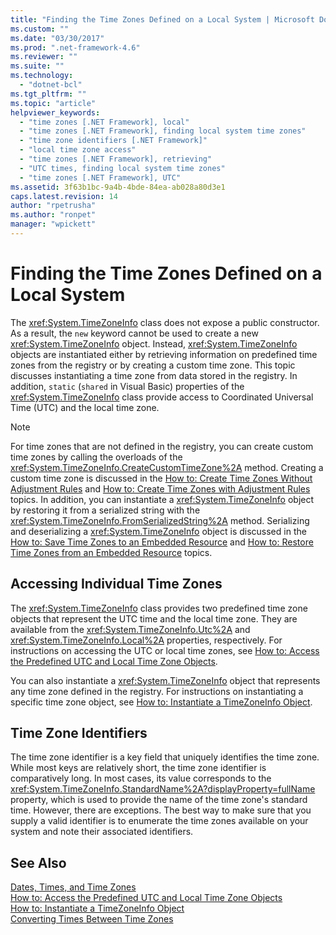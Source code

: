 ```yaml
---
title: "Finding the Time Zones Defined on a Local System | Microsoft Docs"
ms.custom: ""
ms.date: "03/30/2017"
ms.prod: ".net-framework-4.6"
ms.reviewer: ""
ms.suite: ""
ms.technology: 
  - "dotnet-bcl"
ms.tgt_pltfrm: ""
ms.topic: "article"
helpviewer_keywords: 
  - "time zones [.NET Framework], local"
  - "time zones [.NET Framework], finding local system time zones"
  - "time zone identifiers [.NET Framework]"
  - "local time zone access"
  - "time zones [.NET Framework], retrieving"
  - "UTC times, finding local system time zones"
  - "time zones [.NET Framework], UTC"
ms.assetid: 3f63b1bc-9a4b-4bde-84ea-ab028a80d3e1
caps.latest.revision: 14
author: "rpetrusha"
ms.author: "ronpet"
manager: "wpickett"
---
```

# Finding the Time Zones Defined on a Local System
The <xref:System.TimeZoneInfo> class does not expose a public constructor. As a result, the `new` keyword cannot be used to create a new <xref:System.TimeZoneInfo> object. Instead, <xref:System.TimeZoneInfo> objects are instantiated either by retrieving information on predefined time zones from the registry or by creating a custom time zone. This topic discusses instantiating a time zone from data stored in the registry. In addition, `static` (`shared` in Visual Basic) properties of the <xref:System.TimeZoneInfo> class provide access to Coordinated Universal Time (UTC) and the local time zone.  
  
> [!NOTE]
>  For time zones that are not defined in the registry, you can create custom time zones by calling the overloads of the <xref:System.TimeZoneInfo.CreateCustomTimeZone%2A> method. Creating a custom time zone is discussed in the [How to: Create Time Zones Without Adjustment Rules](../../../docs/standard/datetime/how-to-create-time-zones-without-adjustment-rules.md) and [How to: Create Time Zones with Adjustment Rules](../../../docs/standard/datetime/how-to-create-time-zones-with-adjustment-rules.md) topics. In addition, you can instantiate a <xref:System.TimeZoneInfo> object by restoring it from a serialized string with the <xref:System.TimeZoneInfo.FromSerializedString%2A> method. Serializing and deserializing a <xref:System.TimeZoneInfo> object is discussed in the [How to: Save Time Zones to an Embedded Resource](../../../docs/standard/datetime/how-to-save-time-zones-to-an-embedded-resource.md) and [How to: Restore Time Zones from an Embedded Resource](../../../docs/standard/datetime/how-to-restore-time-zones-from-an-embedded-resource.md) topics.  
  
## Accessing Individual Time Zones  
 The <xref:System.TimeZoneInfo> class provides two predefined time zone objects that represent the UTC time and the local time zone. They are available from the <xref:System.TimeZoneInfo.Utc%2A> and <xref:System.TimeZoneInfo.Local%2A> properties, respectively. For instructions on accessing the UTC or local time zones, see [How to: Access the Predefined UTC and Local Time Zone Objects](../../../docs/standard/datetime/how-to-access-the-predefined-utc-and-local-time-zone-objects.md).  
  
 You can also instantiate a <xref:System.TimeZoneInfo> object that represents any time zone defined in the registry. For instructions on instantiating a specific time zone object, see [How to: Instantiate a TimeZoneInfo Object](../../../docs/standard/datetime/how-to-instantiate-a-timezoneinfo-object.md).  
  
## Time Zone Identifiers  
 The time zone identifier is a key field that uniquely identifies the time zone. While most keys are relatively short, the time zone identifier is comparatively long. In most cases, its value corresponds to the <xref:System.TimeZoneInfo.StandardName%2A?displayProperty=fullName> property, which is used to provide the name of the time zone's standard time. However, there are exceptions. The best way to make sure that you supply a valid identifier is to enumerate the time zones available on your system and note their associated identifiers.  
  
## See Also  
 [Dates, Times, and Time Zones](../../../docs/standard/datetime/dates-times-and-time-zones.md)   
 [How to: Access the Predefined UTC and Local Time Zone Objects](../../../docs/standard/datetime/how-to-access-the-predefined-utc-and-local-time-zone-objects.md)   
 [How to: Instantiate a TimeZoneInfo Object](../../../docs/standard/datetime/how-to-instantiate-a-timezoneinfo-object.md)   
 [Converting Times Between Time Zones](../../../docs/standard/datetime/converting-times-between-time-zones.md)